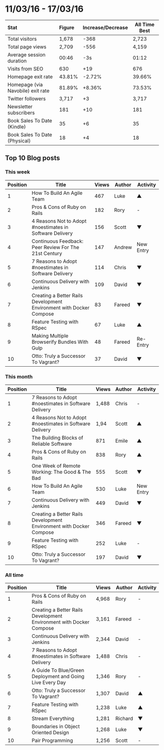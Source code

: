 # 11/03/16 - 17/03/16

| Stat | Figure | Increase/Decrease | All Time Best |
| :--- | :----- | :---------------- | ------------- |
| Total visitors | 1,678 | -368 | 2,723 |
| Total page views | 2,709 | -556 | 4,159 |
| Average session duration | 00:46| -3s | 01:12 |
| Visits from SEO | 630 | +19 | 676 |
| Homepage exit rate | 43.81%| -2.72% | 39.66% |
| Homepage (via Navobile) exit rate | 81.89%| +8.36% | 73.53% |
| Twitter followers | 3,717 | +3 | 3,717 |
| Newsletter subscribers | 181 | +10 | 181 |
| Book Sales To Date (Kindle) | 35 | +6 | 35 |
| Book Sales To Date (Physical) | 18 | +4 | 18 |

## Top 10 Blog posts

### This week

| Position | Title | Views | Author | Activity |
| -------- | ----- | ----- | ------ | -------- |
|1 |How To Build An Agile Team | 467 | Luke | ▲ |
|2 |Pros & Cons of Ruby on Rails | 182 | Rory | - |
|3 |4 Reasons Not to Adopt #noestimates in Software Delivery | 156 | Scott | ▼ |
|4 |Continuous Feedback: Peer Review For The 21st Century | 147 | Andrew | New Entry |
|5 |7 Reasons to Adopt #noestimates in Software Delivery | 114 | Chris | ▼ |
|6 |Continuous Delivery with Jenkins | 109 | David | ▼ |
|7 |Creating a Better Rails Development Environment with Docker Compose | 83 | Fareed | ▼ |
|8 |Feature Testing with RSpec | 67 | Luke | ▲ |
|9 |Making Multiple Browserify Bundles With Gulp | 48 | Fareed | Re-Entry |
|10 |Otto: Truly a Successor To Vagrant? | 37 | David | ▼ |

### This month

| Position | Title | Views | Author | Activity |
| -------- | ----- | ----- | ------ | -------- |
|1 |7 Reasons to Adopt #noestimates in Software Delivery | 1,488 | Chris | - |
|2 |4 Reasons Not to Adopt #noestimates in Software Delivery | 1,94 | Scott | ▲ |
|3 |The Building Blocks of Reliable Software | 871 | Emile | ▲ |
|4 |Pros & Cons of Ruby on Rails | 838 | Rory | ▲ |
|5 |One Week of Remote Working: The Good & The Bad | 555 | Scott | ▼ |
|6 |How To Build An Agile Team | 530 | Luke | New Entry |
|7 |Continuous Delivery with Jenkins | 449 | David | ▼ |
|8 |Creating a Better Rails Development Environment with Docker Compose | 346 | Fareed | ▼ |
|9 |Feature Testing with RSpec | 252 | Luke | - |
|10 |Otto: Truly a Successor To Vagrant? | 197 | David | ▼ |

### All time

| Position | Title | Views | Author | Activity |
| -------- | ----- | ----- | ------ | -------- |
|1 |Pros & Cons of Ruby on Rails | 4,968 | Rory | - |
|2 |Creating a Better Rails Development Environment with Docker Compose | 3,161 | Fareed | - |
|3 |Continuous Delivery with Jenkins | 2,344 | David | - |
|4 |7 Reasons to Adopt #noestimates in Software Delivery | 1,488 | Chris | - |
|5 |A Guide To Blue/Green Deployment and Going Live Every Day | 1,346 | Rory | - |
|6 |Otto: Truly a Successor To Vagrant? | 1,307 | David | ▲ |
|7 |Feature Testing with RSpec | 1,238 | Luke | ▲ |
|8 |Stream Everything | 1,281 | Richard | ▼ |
|9 |Boundaries in Object Oriented Design | 1,268 | Luke | ▼ |
|10 |Pair Programming | 1,256 | Scott | - |

